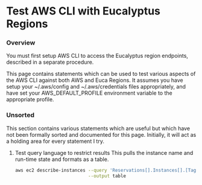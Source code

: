 # Test AWS CLI with Eucalyptus Regions

### Overview
You must first setup AWS CLI to access the Eucalyptus region endpoints, described in a
separate procedure.

This page contains statements which can be used to test various aspects of the AWS CLI
against both AWS and Euca Regions. It assumes you have setup your ~/.aws/config and
~/.aws/credentials files appropriately, and have set your AWS_DEFAULT_PROFILE environment
variable to the appropriate profile.

### Unsorted
This section contains various statements which are useful but which have not been formally
sorted and documented for this page. Initially, it will act as a holding area for every
statement I try.

1. Test query language to restrict results
    This pulls the instance name and run-time state and formats as a table.

    ```bash
    aws ec2 describe-instances --query 'Reservations[].Instances[].[Tags[?Key==`Name`] | [0].Value, State.Name]' \
                               --output table
    ```

